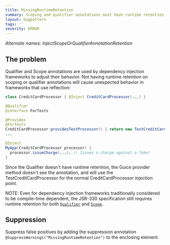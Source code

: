 ```yaml
---
title: MissingRuntimeRetention
summary: Scoping and qualifier annotations must have runtime retention.
layout: bugpattern
tags: ''
severity: ERROR
---
```


<!--
*** AUTO-GENERATED, DO NOT MODIFY ***
To make changes, edit the @BugPattern annotation or the explanation in docs/bugpattern.
-->

_Alternate names: InjectScopeOrQualifierAnnotationRetention_

## The problem
Qualifier and Scope annotations are used by dependency injection frameworks to
adjust their behavior. Not having runtime retention on scoping or qualifier
annotations will cause unexpected behavior in frameworks that use reflection:

```java
class CreditCardProcessor { @Inject CreditCardProcessor(...) }

@Qualifier
@interface ForTests

@Provides
@ForTests
CreditCardProcessor providesTestProcessor() { return new TestCreditCardProcessor(...) }
...

@Inject
MyApp(CreditCardProcessor processor) {
  processor.issueCharge(...); // Issues a charge against a fake!
}
```

Since the Qualifier doesn't have runtime retention, the Guice provider method
doesn't see the annotation, and will use the TestCreditCardProcessor for the
normal CreditCardProcessor injection point.

NOTE: Even for dependency injection frameworks traditionally considered to be
compile-time dependent, the JSR-330 specification still requires runtime
retention for both [`Qualifier`] and [`Scope`].

[`Qualifier`]: https://docs.oracle.com/javaee/6/api/javax/inject/Qualifier.html
[`Scope`]: https://docs.oracle.com/javaee/6/api/javax/inject/Scope.html

## Suppression
Suppress false positives by adding the suppression annotation `@SuppressWarnings("MissingRuntimeRetention")` to the enclosing element.
